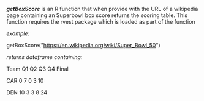 ***getBoxScore*** is an R function that when provide with the URL of a wikipedia page containing an Superbowl box score returns the scoring table. This function requires the rvest package which is loaded as part of the function 

*example:*

getBoxScore("https://en.wikipedia.org/wiki/Super_Bowl_50")

*returns dataframe containing:*

Team Q1 Q2 Q3 Q4 Final

CAR  0  7  0  3    10

DEN 10  3  3  8    24
